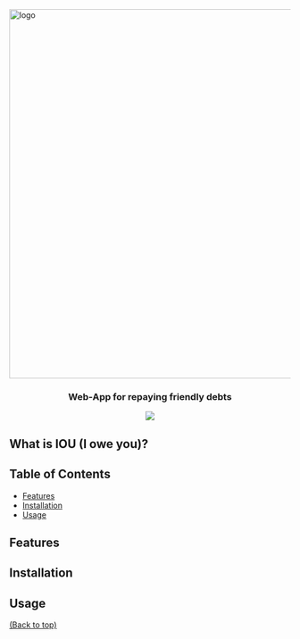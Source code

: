 <!-- @format -->

<img width="662" alt="logo" src="https://github.com/user-attachments/assets/c29d8604-30e7-4134-9d5d-6729ecffcb6d" />

<h3 align="center">Web-App for repaying friendly debts</h3>

<p align="center">
    <img src="https://img.shields.io/badge/-ASP.NET-3776AB?style=for-the-badge&logo=csharp&logoColor=white">
</p>

## What is IOU (I owe you)?

## Table of Contents

- [Features](#features)
- [Installation](#installation)
- [Usage](#usage)

## Features

## Installation

## Usage

[(Back to top)](#table-of-contents)

